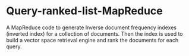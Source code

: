 # Query-ranked-list-MapReduce
A MapReduce code to generate Inverse document frequency indexes (inverted index) for a collection of documents.
Then the index is used to build a vector space retrieval engine and rank the documents for each query.
